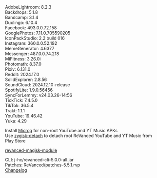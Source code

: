 AdobeLightroom: 8.2.3  
Backdrops: 5.1.8  
Bandcamp: 3.1.4  
Duolingo: 6.10.4  
Facebook: 493.0.0.72.158  
GooglePhotos: 7.11.0.705590205  
IconPackStudio: 2.2 build 016  
Instagram: 360.0.0.52.192  
MemeGenerator: 4.6377  
Messenger: 487.0.0.74.218  
MiFitness: 3.26.0i  
Photomath: 8.37.0  
Pixiv: 6.131.0  
Reddit: 2024.17.0  
SolidExplorer: 2.8.56  
SoundCloud: 2024.12.10-release  
SpotifyLite: 1.9.0.56456  
SyncForLemmy: v24.03.26-14:56  
TickTick: 7.4.5.0  
TikTok: 36.5.4  
Trakt: 1.1.1  
YouTube: 19.46.42  
Yuka: 4.29  

Install [Microg](https://github.com/ReVanced/GmsCore/releases) for non-root YouTube and YT Music APKs  
Use [zygisk-detach](https://github.com/j-hc/zygisk-detach) to detach root ReVanced YouTube and YT Music from Play Store  

[revanced-magisk-module](https://github.com/j-hc/revanced-magisk-module)
  
CLI: j-hc/revanced-cli-5.0.0-all.jar  
Patches: ReVanced/patches-5.5.1.rvp  
[Changelog](https://github.com/ReVanced/revanced-patches/releases/tag/v5.5.1)  
